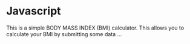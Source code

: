 # Javascript

This is a simple BODY MASS INDEX (BMI) calculator.
This allows you to calculate your BMI by submitting some data ...
